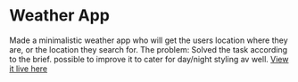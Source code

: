 # Weather App
Made a minimalistic weather app who will get the users location where they are, or the location they search for.
The problem: Solved the task according to the brief. possible to improve it to cater for day/night styling av well.
[View it live here](https://oslo-weather.netlify.app)
